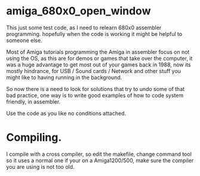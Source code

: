 # amiga_680x0_open_window

This just some test code, as I need to relearn 680x0 assembler programming. hopefully when the code is working it might be helpful to someone else.

Most of Amiga tutorials programming the Amiga in assembler focus on not using the OS, as this are for demos or games that take over the computer, it was a huge advantage to get most out of your games back in 1988, now its mostly hindrance, for USB / Sound cards / Network and other stuff you might like to having running in the background.

So now there is a need to look for solutions that try to undo some of that bad practice, one way is to write good examples of how to code system friendly, in assembler.

Use the code as you like no conditions attached.

# Compiling.

I compile with a cross compiler, so edit the makefile, change command tool so it uses a normal one if your on a Amiga1200/500, make sure the compiler you are using is not too old.
